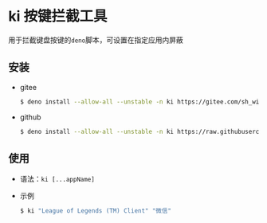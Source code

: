 # ki 按键拦截工具

用于拦截键盘按键的`deno`脚本，可设置在指定应用内屏蔽

## 安装

- gitee

  ```bash
  $ deno install --allow-all --unstable -n ki https://gitee.com/sh_winter/key-intercept/raw/v0.1/main.ts
  ```

- github

  ```bash
  $ deno install --allow-all --unstable -n ki https://raw.githubusercontent.com/sh-winter/key-intercept/v0.1/main.ts
  ```

## 使用

- 语法：`ki [...appName]`

- 示例

  ```bash
  $ ki "League of Legends (TM) Client" "微信"
  ```
